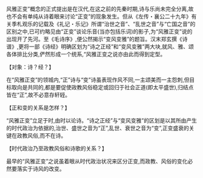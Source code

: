 风雅正变”概念的正式提出是在汉代,在这之前的先秦时期,诗与乐尚未完全分离,故也不会有单纯从诗着眼来讨论“正变”的现象发生。但从《左传・襄公二十九年》有关季札观乐的记载及《礼记・乐记》所谓“治世之音”、“乱世之音”与“亡国之音”的区别之中,已可约略见由“正变”谈论乐音(当亦包括乐词)的影子,为“风雅正变”说的出现开了先河。至《毛诗序》,便公然揭示“变风变雅”的题旨。汉末郑玄撰《诗谱》,更将一部《诗经》明确区划为“诗之正经”和“变风变雅”两大块,就风、雅、颂各体排比分类,俨然形成一个统系,“风雅正变之说亦由此而得到定型。

【对象：诗？经？】

在“风雅正变”的领城内,“正”诗与“变”诗虽表现作风不同,一主颂美而一主怨刺,但目标取向是共同的,都是要促使政教风俗稳定或回归于社会正道(即太平盛世),归结点皆在“正”,故不必意存轩轾。

【正和变的关系是怎样？】

“风雅正变”立足于时,由时以论诗。“诗之正经”与“变风变雅”的区划是以其所由产生的时代政治为依据的,治世、盛世之音为“正”,乱世、衰世之音为“变”,正变盛衰的关键在政教风俗,而不在诗。

【时代政治乃至政教风俗和诗歌的关系？】


最早的“风雅正变”之说虽着眼从时代政治状况来区分正变,而政教、风俗的变化必然要落实于诗风的改变。

